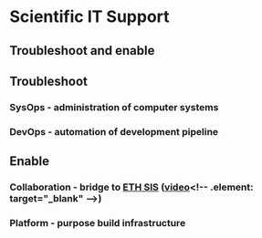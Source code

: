 # Scientific IT Support

## Troubleshoot and enable <!-- .element: class="fragment" -->

<!-- NEXT-V -->

## Troubleshoot

### SysOps - administration of computer systems <!-- .element: class="fragment" -->

### DevOps - automation of development pipeline <!-- .element: class="fragment" -->

<!-- NEXT-V -->

## Enable

### Collaboration - bridge to <!-- .element: class="fragment" -->[ETH SIS](https://sis.id.ethz.ch/about.html)<!-- .element: target="_blank" --> ([video](https://www.youtube.com/watch?v=NzAco47UZrA")<!-- .element: target="_blank" -->)

### Platform - purpose build infrastructure <!-- .element: class="fragment" -->
